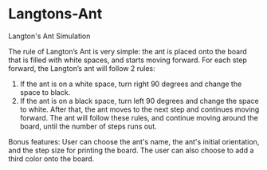 # Langtons-Ant
Langton's Ant Simulation

The rule of Langton’s Ant is very simple: the ant is placed onto the board that is filled with white spaces, and starts moving forward. For each step forward, the Langton’s ant will follow 2 rules:
1. If the ant is on a white space, turn right 90 degrees and change the space to black.
2. If the ant is on a black space, turn left 90 degrees and change the space to white.
After that, the ant moves to the next step and continues moving forward. The ant will follow these rules, and continue moving around the board, until the number of steps runs out.


Bonus features: User can choose the ant's name, the ant's initial orientation, and the step size for printing the board. The user can also choose to add a third color onto the board.
